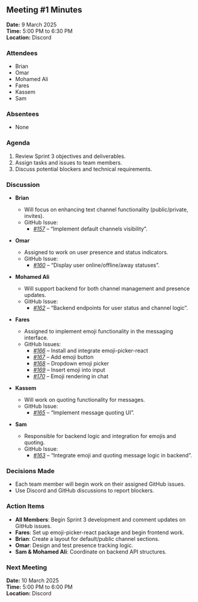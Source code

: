 ## Meeting #1 Minutes 

**Date:** 9 March 2025  
**Time:** 5:00 PM to 6:30 PM  
**Location:** Discord

### Attendees
- Brian  
- Omar  
- Mohamed Ali  
- Fares  
- Kassem  
- Sam

### Absentees
- None

### Agenda
1. Review Sprint 3 objectives and deliverables.  
2. Assign tasks and issues to team members.  
3. Discuss potential blockers and technical requirements.


### Discussion

- **Brian**  
  - Will focus on enhancing text channel functionality (public/private, invites).  
  - GitHub Issue:  
    - *[#157](https://github.com/team-commitment-issues/team_commitment_issues-SOEN341_Project_W25/issues/157)* – “Implement default channels visibility”.

- **Omar**  
  - Assigned to work on user presence and status indicators.  
  - GitHub Issue:  
    - *[#160](https://github.com/team-commitment-issues/team_commitment_issues-SOEN341_Project_W25/issues/160)* – “Display user online/offline/away statuses”.

- **Mohamed Ali**  
  - Will support backend for both channel management and presence updates.  
  - GitHub Issue:  
    - *[#162](https://github.com/team-commitment-issues/team_commitment_issues-SOEN341_Project_W25/issues/162)* – “Backend endpoints for user status and channel logic”.

- **Fares**  
  - Assigned to implement emoji functionality in the messaging interface.  
  - GitHub Issues:  
    - *[#166](https://github.com/team-commitment-issues/team_commitment_issues-SOEN341_Project_W25/issues/166)* – Install and integrate emoji-picker-react  
    - *[#167](https://github.com/team-commitment-issues/team_commitment_issues-SOEN341_Project_W25/issues/167)* – Add emoji button  
    - *[#168](https://github.com/team-commitment-issues/team_commitment_issues-SOEN341_Project_W25/issues/168)* – Dropdown emoji picker  
    - *[#169](https://github.com/team-commitment-issues/team_commitment_issues-SOEN341_Project_W25/issues/169)* – Insert emoji into input  
    - *[#170](https://github.com/team-commitment-issues/team_commitment_issues-SOEN341_Project_W25/issues/170)* – Emoji rendering in chat

- **Kassem**  
  - Will work on quoting functionality for messages.  
  - GitHub Issue:  
    - *[#165](https://github.com/team-commitment-issues/team_commitment_issues-SOEN341_Project_W25/issues/165)* – “Implement message quoting UI”.

- **Sam**  
  - Responsible for backend logic and integration for emojis and quoting.  
  - GitHub Issue:  
    - *[#163](https://github.com/team-commitment-issues/team_commitment_issues-SOEN341_Project_W25/issues/163)* – “Integrate emoji and quoting message logic in backend”.


### Decisions Made
- Each team member will begin work on their assigned GitHub issues.  
- Use Discord and GitHub discussions to report blockers.


### Action Items
- **All Members**: Begin Sprint 3 development and comment updates on GitHub issues.  
- **Fares**: Set up emoji-picker-react package and begin frontend work.  
- **Brian**: Create a layout for default/public channel sections.  
- **Omar**: Design and test presence tracking logic.  
- **Sam & Mohamed Ali**: Coordinate on backend API structures.

### Next Meeting
**Date:** 10 March 2025  
**Time:** 5:00 PM to 6:00 PM  
**Location:** Discord
